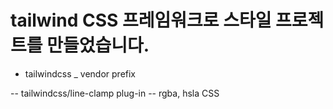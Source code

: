 # tailwind CSS 프레임워크로 스타일 프로젝트를 만들었습니다.

- tailwindcss \_ vendor prefix

-- tailwindcss/line-clamp plug-in
-- rgba, hsla CSS
